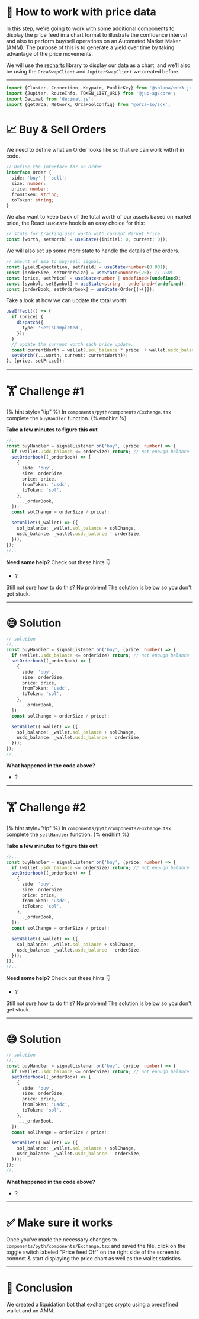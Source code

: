 # 🧐 How to work with price data

In this step, we're going to work with some additional components to display the price feed in a chart format to illustrate the confidence interval and also to perform buy/sell operations on an Automated Market Maker (AMM). The purpose of this is to generate a yield over time by taking advantage of the price movements.

We will use the [recharts](https://github.com/recharts/recharts#recharts) library to display our data as a chart, and we'll also be using the `OrcaSwapClient` and `JupiterSwapClient` we created before.

---

```typescript
import {Cluster, Connection, Keypair, PublicKey} from '@solana/web3.js';
import {Jupiter, RouteInfo, TOKEN_LIST_URL} from '@jup-ag/core';
import Decimal from 'decimal.js';
import {getOrca, Network, OrcaPoolConfig} from '@orca-so/sdk';
```

# 📈 Buy & Sell Orders

We need to define what an Order looks like so that we can work with it in code.

```typescript
// Define the interface for an Order
interface Order {
  side: 'buy' | 'sell';
  size: number;
  price: number;
  fromToken: string;
  toToken: string;
}
```

We also want to keep track of the total worth of our assets based on market price, the React `useState` hook is an easy choice for this:

```typescript
// state for tracking user worth with current Market Price.
const [worth, setWorth] = useState({initial: 0, current: 0});
```

We will also set up some more state to handle the details of the orders.

```typescript
// amount of Ema to buy/sell signal.
const [yieldExpectation, setYield] = useState<number>(0.001);
const [orderSize, setOrderSize] = useState<number>(20); // USDC
const [price, setPrice] = useState<number | undefined>(undefined);
const [symbol, setSymbol] = useState<string | undefined>(undefined);
const [orderBook, setOrderbook] = useState<Order[]>([]);
```

Take a look at how we can update the total worth:

```typescript
useEffect(() => {
  if (price) {
    dispatch({
      type: 'SetIsCompleted',
    });
  }
  // update the current worth each price update.
  const currentWorth = wallet?.sol_balance * price! + wallet.usdc_balance;
  setWorth({...worth, current: currentWorth});
}, [price, setPrice]);
```

---

# 🏋️ Challenge #1

{% hint style="tip" %}
In `components/pyth/components/Exchange.tsx` complete the `buyHandler` function.
{% endhint %}

**Take a few minutes to figure this out**

```typescript
//...
const buyHandler = signalListener.on('buy', (price: number) => {
  if (wallet.usdc_balance <= orderSize) return; // not enough balance
  setOrderbook((_orderBook) => [
    {
      side: 'buy',
      size: orderSize,
      price: price,
      fromToken: 'usdc',
      toToken: 'sol',
    },
    ..._orderBook,
  ]);
  const solChange = orderSize / price!;

  setWallet((_wallet) => ({
    sol_balance: _wallet.sol_balance + solChange,
    usdc_balance: _wallet.usdc_balance - orderSize,
  }));
});
//...
```

**Need some help?** Check out these hints 👇

- ?

Still not sure how to do this? No problem! The solution is below so you don't get stuck.

---

# 😅 Solution

```typescript
// solution
//...
const buyHandler = signalListener.on('buy', (price: number) => {
  if (wallet.usdc_balance <= orderSize) return; // not enough balance
  setOrderbook((_orderBook) => [
    {
      side: 'buy',
      size: orderSize,
      price: price,
      fromToken: 'usdc',
      toToken: 'sol',
    },
    ..._orderBook,
  ]);
  const solChange = orderSize / price!;

  setWallet((_wallet) => ({
    sol_balance: _wallet.sol_balance + solChange,
    usdc_balance: _wallet.usdc_balance - orderSize,
  }));
});
//...
```

**What happened in the code above?**

- ?

---

# 🏋️ Challenge #2

{% hint style="tip" %}
In `components/pyth/components/Exchange.tsx` complete the `sellHandler` function.
{% endhint %}

**Take a few minutes to figure this out**

```typescript
//...
const buyHandler = signalListener.on('buy', (price: number) => {
  if (wallet.usdc_balance <= orderSize) return; // not enough balance
  setOrderbook((_orderBook) => [
    {
      side: 'buy',
      size: orderSize,
      price: price,
      fromToken: 'usdc',
      toToken: 'sol',
    },
    ..._orderBook,
  ]);
  const solChange = orderSize / price!;

  setWallet((_wallet) => ({
    sol_balance: _wallet.sol_balance + solChange,
    usdc_balance: _wallet.usdc_balance - orderSize,
  }));
});
//...
```

**Need some help?** Check out these hints 👇

- ?

Still not sure how to do this? No problem! The solution is below so you don't get stuck.

---

# 😅 Solution

```typescript
// solution
//...
const buyHandler = signalListener.on('buy', (price: number) => {
  if (wallet.usdc_balance <= orderSize) return; // not enough balance
  setOrderbook((_orderBook) => [
    {
      side: 'buy',
      size: orderSize,
      price: price,
      fromToken: 'usdc',
      toToken: 'sol',
    },
    ..._orderBook,
  ]);
  const solChange = orderSize / price!;

  setWallet((_wallet) => ({
    sol_balance: _wallet.sol_balance + solChange,
    usdc_balance: _wallet.usdc_balance - orderSize,
  }));
});
//...
```

**What happened in the code above?**

- ?

---

# ✅ Make sure it works

Once you've made the necessary changes to `components/pyth/components/Exchange.tsx` and saved the file, click on the toggle switch labeled "Price feed Off" on the right side of the screen to connect & start displaying the price chart as well as the wallet statistics.

---

# 🏁 Conclusion

We created a liquidation bot that exchanges crypto using a predefined wallet and an AMM.
